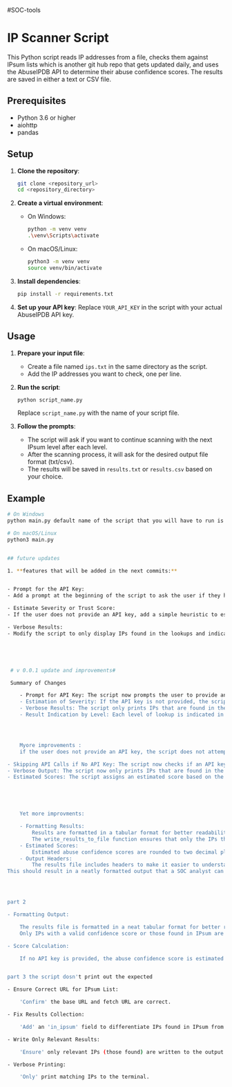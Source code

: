 #SOC-tools
# IP Scanner Script

This Python script reads IP addresses from a file, checks them against IPsum lists which is another git hub repo that gets updated daily, and uses the AbuseIPDB API to determine their abuse confidence scores. The results are saved in either a text or CSV file.

## Prerequisites

- Python 3.6 or higher
- aiohttp
- pandas

## Setup

1. **Clone the repository**:
    ```sh
    git clone <repository_url>
    cd <repository_directory>
    ```

2. **Create a virtual environment**:
    - On Windows:
      ```sh
      python -m venv venv
      .\venv\Scripts\activate
      ```
    - On macOS/Linux:
      ```sh
      python3 -m venv venv
      source venv/bin/activate
      ```

3. **Install dependencies**:
    ```sh
    pip install -r requirements.txt
    ```

4. **Set up your API key**:
    Replace `YOUR_API_KEY` in the script with your actual AbuseIPDB API key.

## Usage

1. **Prepare your input file**:
    - Create a file named `ips.txt` in the same directory as the script.
    - Add the IP addresses you want to check, one per line.

2. **Run the script**:
    ```sh
    python script_name.py
    ```

    Replace `script_name.py` with the name of your script file.

3. **Follow the prompts**:
    - The script will ask if you want to continue scanning with the next IPsum level after each level.
    - After the scanning process, it will ask for the desired output file format (txt/csv).
    - The results will be saved in `results.txt` or `results.csv` based on your choice.

## Example

```sh
# On Windows
python main.py default name of the script that you will have to run is "main.py"

# On macOS/Linux
python3 main.py


## future updates 

1. **features that will be added in the next commits:** 


- Prompt for the API Key:
- Add a prompt at the beginning of the script to ask the user if they have an API key.

- Estimate Severity or Trust Score:
- If the user does not provide an API key, add a simple heuristic to estimate the severity or trust score based on IPsum levels.

- Verbose Results:
- Modify the script to only display IPs found in the lookups and indicate each level in the results file.





 # v 0.0.1 update and improvements#

 Summary of Changes

    - Prompt for API Key: The script now prompts the user to provide an API key or type 'No' if they don't have one.
    - Estimation of Severity: If the API key is not provided, the script estimates the abuse confidence score based on the IPsum level.
    - Verbose Results: The script only prints IPs that are found in the lookups.
    - Result Indication by Level: Each level of lookup is indicated in the results file before listing the IPs found at that level.




    Myore improvements :
    if the user does not provide an API key, the script does not attempt to connect to the AbuseIPDB API. Additionally, the script now estimates the abuse confidence score based on the IPsum level if the API key is not supplied.

- Skipping API Calls if No API Key: The script now checks if an API key is provided before attempting to connect to the AbuseIPDB API. If no API key is provided, it estimates the abuse confidence score based on the IPsum level.
- Verbose Output: The script now only prints IPs that are found in the lookups.
- Estimated Scores: The script assigns an estimated score based on the IPsum level if no API key is provided.





    Yet more improvments: 

    - Formatting Results:
        Results are formatted in a tabular format for better readability.
        The write_results_to_file function ensures that only the IPs that match the criteria are written to the results file.
    - Estimated Scores:
        Estimated abuse confidence scores are rounded to two decimal places.
    - Output Headers:
        The results file includes headers to make it easier to understand the information provided.
This should result in a neatly formatted output that a SOC analyst can quickly review to determine which IPs need to be blocked or further investigated.




part 2 

- Formatting Output:

    The results file is formatted in a neat tabular format for better readability.
    Only IPs with a valid confidence score or those found in IPsum are included in the results.

- Score Calculation:

    If no API key is provided, the abuse confidence score is estimated based on the level, where higher levels indicate a higher confidence score (e.g., level 1 = 12.5, level 8 = 100).


part 3 the script dosn't print out the expected 

- Ensure Correct URL for IPsum List:

    'Confirm' the base URL and fetch URL are correct.

- Fix Results Collection:

    'Add' an 'in_ipsum' field to differentiate IPs found in IPsum from those checked via AbuseIPDB.

- Write Only Relevant Results:

    'Ensure' only relevant IPs (those found) are written to the output file.

- Verbose Printing:

    'Only' print matching IPs to the terminal.